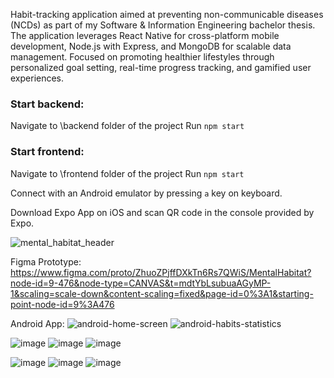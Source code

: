   Habit-tracking application aimed at preventing non-communicable diseases (NCDs) as part of my Software & Information Engineering bachelor thesis. The application leverages React Native for cross-platform mobile development, Node.js with Express, and MongoDB for scalable data management. Focused on promoting healthier lifestyles through personalized goal setting, real-time progress tracking, and gamified user experiences.

### Start backend:

Navigate to \backend folder of the project
Run `npm start`

### Start frontend:

Navigate to \frontend folder of the project
Run `npm start`

Connect with an Android emulator by pressing `a` key on keyboard.

Download Expo App on iOS and scan QR code in the console provided by Expo.

![mental_habitat_header](https://github.com/user-attachments/assets/71c382ee-d91e-46b6-ae64-103b3721549e)

Figma Prototype: https://www.figma.com/proto/ZhuoZPjffDXkTn6Rs7QWiS/MentalHabitat?node-id=9-476&node-type=CANVAS&t=mdtYbLsubuaAGyMP-1&scaling=scale-down&content-scaling=fixed&page-id=0%3A1&starting-point-node-id=9%3A476

Android App:
![android-home-screen](https://github.com/user-attachments/assets/f67e646e-fa3d-43ea-ae55-83a12a6c4890)
![android-habits-statistics](https://github.com/user-attachments/assets/89cc30eb-40e7-4fad-b9c8-a5c34d4660cb)


![image](https://github.com/user-attachments/assets/a7b76d13-159a-4a71-9f37-47cb192baeab)
![image](https://github.com/user-attachments/assets/80cae45a-826a-46e8-b42f-c750da658cfd)
![image](https://github.com/user-attachments/assets/919daa7b-a8ba-4bc8-8d2b-df6fb510dd2d)

![image](https://github.com/user-attachments/assets/f4c417b7-a219-481d-ad47-226c7979b57e)
![image](https://github.com/user-attachments/assets/2be1925e-3aac-4608-b2b7-e7e87321eaf6)
![image](https://github.com/user-attachments/assets/4c19f835-bc10-4035-92ba-ad6630e41038)
